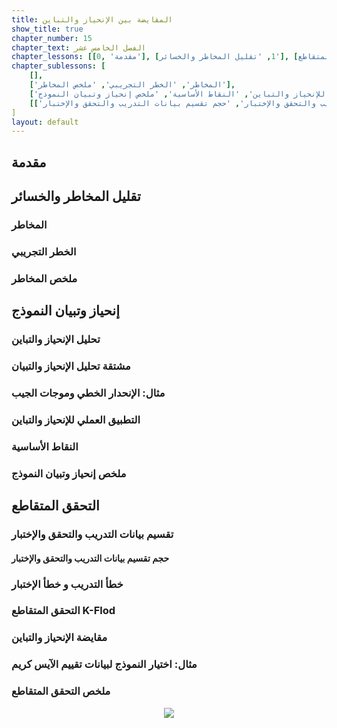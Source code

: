 ```yaml
---
title: المقايضة بين الإنحياز والتباين
show_title: true
chapter_number: 15
chapter_text: الفصل الخامس عشر
chapter_lessons: [[0, 'مقدمة'], [1, 'تقليل المخاطر والخسائر'], [2, 'إنحياز وتبيان النموذج', 3, 'التحقق المتقاطع']]
chapter_sublessons: [
    [],
    ['المخاطر', 'الخطر التجريبي', 'ملخص المخاطر'],
    ['تحليل الإنحياز والتباين', 'مشتقة تحليل الإنحياز والتبيان', 'مثال: الإنحدار الخطي وموجات الجيب', 'التطبيق العملي للإنحياز والتباين', 'النقاط الأساسية', 'ملخص إنحياز وتبيان النموذج'],
    [['تقسيم بيانات التدريب والتحقق والإختبار', 'حجم تقسيم بيانات التدريب والتحقق والإختبار'], 'خطأ التدريب و خطأ الإختبار'], 'التحقق المتقاطع K-Flod', 'مقايضة الإنحياز والتباين', 'مثال: اختيار النموذج لبيانات تقييم الآيس كريم', 'ملخص التحقق المتقاطع']
]
layout: default
---
```


## مقدمة

## تقليل المخاطر والخسائر

### المخاطر

### الخطر التجريبي

### ملخص المخاطر

## إنحياز وتبيان النموذج

### تحليل الإنحياز والتباين

### مشتقة تحليل الإنحياز والتبيان

### مثال: الإنحدار الخطي وموجات الجيب

### التطبيق العملي للإنحياز والتباين

### النقاط الأساسية

### ملخص إنحياز وتبيان النموذج

## التحقق المتقاطع

### تقسيم بيانات التدريب والتحقق والإختبار

#### حجم تقسيم بيانات التدريب والتحقق والإختبار

### خطأ التدريب و خطأ الإختبار

### التحقق المتقاطع K-Flod

### مقايضة الإنحياز والتباين

### مثال: اختيار النموذج لبيانات تقييم الآيس كريم

### ملخص التحقق المتقاطع

<p align="center"> 
<img src='{{ site.baseurl }}/img/chapter15/'>
</p>